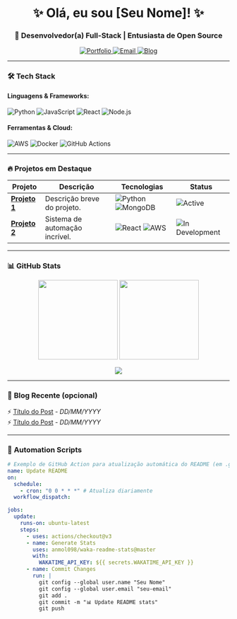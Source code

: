 <h1 align="center">✨ Olá, eu sou [Seu Nome]! ✨</h1>
<h3 align="center">🚀 Desenvolvedor(a) Full-Stack | Entusiasta de Open Source</h3>

<p align="center">
  <a href="[Seu LinkedIn/Site]">
    <img src="https://img.shields.io/badge/-Portfolio-%230077B5?style=flat&logo=react&logoColor=white" alt="Portfolio">
  </a>
  <a href="mailto:[seu-email]">
    <img src="https://img.shields.io/badge/-Email-%23EA4335?style=flat&logo=gmail&logoColor=white" alt="Email">
  </a>
  <a href="[Seu Twitter/Blog]">
    <img src="https://img.shields.io/badge/-Blog-%231DA1F2?style=flat&logo=medium&logoColor=white" alt="Blog">
  </a>
</p>

---

### 🛠️ **Tech Stack**  
#### Linguagens & Frameworks:
![Python](https://img.shields.io/badge/-Python-3776AB?style=for-the-badge&logo=python&logoColor=white)
![JavaScript](https://img.shields.io/badge/-JavaScript-F7DF1E?style=for-the-badge&logo=javascript&logoColor=black)
![React](https://img.shields.io/badge/-React-61DAFB?style=for-the-badge&logo=react&logoColor=black)
![Node.js](https://img.shields.io/badge/-Node.js-339933?style=for-the-badge&logo=nodedotjs&logoColor=white)

#### Ferramentas & Cloud:
![AWS](https://img.shields.io/badge/-AWS-232F3E?style=for-the-badge&logo=amazonaws&logoColor=white)
![Docker](https://img.shields.io/badge/-Docker-2496ED?style=for-the-badge&logo=docker&logoColor=white)
![GitHub Actions](https://img.shields.io/badge/-GitHub%20Actions-2088FF?style=for-the-badge&logo=githubactions&logoColor=white)

---

### 🔥 **Projetos em Destaque**
| Projeto | Descrição | Tecnologias | Status |
|---------|-----------|-------------|--------|
| **[Projeto 1](link)** | Descrição breve do projeto. | ![Python](https://img.shields.io/badge/-Python-3776AB?style=flat&logo=python) ![MongoDB](https://img.shields.io/badge/-MongoDB-47A248?style=flat&logo=mongodb) | ![Active](https://img.shields.io/badge/Status-Active-brightgreen) |
| **[Projeto 2](link)** | Sistema de automação incrível. | ![React](https://img.shields.io/badge/-React-61DAFB?style=flat&logo=react) ![AWS](https://img.shields.io/badge/-AWS-232F3E?style=flat&logo=amazonaws) | ![In Development](https://img.shields.io/badge/Status-Dev-yellow) |

---

### 📊 **GitHub Stats**
<!-- Dynamic Stats with GitHub Readme Stats (https://github.com/anuraghazra/github-readme-stats) -->
<p align="center">
  <img height="180em" src="https://github-readme-stats.vercel.app/api?username=[SEU_USERNAME]&show_icons=true&theme=dark&hide_border=true" />
  <img height="180em" src="https://github-readme-stats.vercel.app/api/top-langs/?username=[SEU_USERNAME]&layout=compact&theme=dark&hide_border=true" />
</p>

<!-- GitHub Streak (https://github.com/DenverCoder1/github-readme-streak-stats) -->
<p align="center">
  <img src="https://streak-stats.demolab.com/?user=[SEU_USERNAME]&theme=dark&hide_border=true" />
</p>

---

### 📝 **Blog Recente** (opcional)
<!-- Dynamic Blog Posts (usando RSS com GitHub Actions) -->
⚡ [Título do Post](link) - *DD/MM/YYYY*  
⚡ [Título do Post](link) - *DD/MM/YYYY*  

---

### 🤖 **Automation Scripts**
```yaml
# Exemplo de GitHub Action para atualização automática do README (em .github/workflows/update-readme.yml)
name: Update README
on:
  schedule:
    - cron: "0 0 * * *" # Atualiza diariamente
  workflow_dispatch:

jobs:
  update:
    runs-on: ubuntu-latest
    steps:
      - uses: actions/checkout@v3
      - name: Generate Stats
        uses: anmol098/waka-readme-stats@master
        with:
          WAKATIME_API_KEY: ${{ secrets.WAKATIME_API_KEY }}
      - name: Commit Changes
        run: |
          git config --global user.name "Seu Nome"
          git config --global user.email "seu-email"
          git add .
          git commit -m "📊 Update README stats"
          git push
